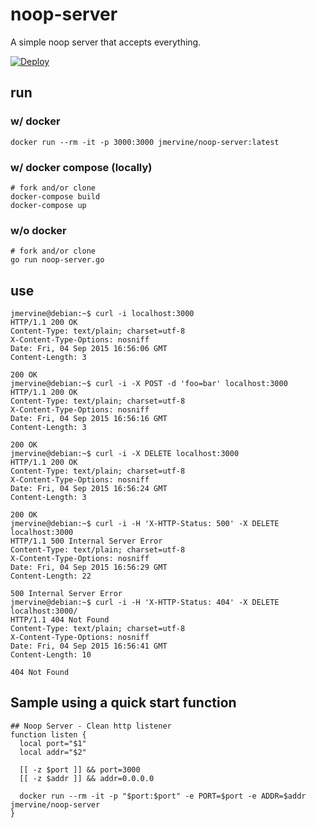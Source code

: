 # noop-server

A simple noop server that accepts everything.

[![Deploy](https://www.herokucdn.com/deploy/button.svg)](https://heroku.com/deploy)


## run

### w/ docker

```
docker run --rm -it -p 3000:3000 jmervine/noop-server:latest
```

### w/ docker compose (locally)

```
# fork and/or clone
docker-compose build
docker-compose up
```

### w/o docker

```
# fork and/or clone
go run noop-server.go
```

## use

```
jmervine@debian:~$ curl -i localhost:3000
HTTP/1.1 200 OK
Content-Type: text/plain; charset=utf-8
X-Content-Type-Options: nosniff
Date: Fri, 04 Sep 2015 16:56:06 GMT
Content-Length: 3

200 OK
jmervine@debian:~$ curl -i -X POST -d 'foo=bar' localhost:3000
HTTP/1.1 200 OK
Content-Type: text/plain; charset=utf-8
X-Content-Type-Options: nosniff
Date: Fri, 04 Sep 2015 16:56:16 GMT
Content-Length: 3

200 OK
jmervine@debian:~$ curl -i -X DELETE localhost:3000
HTTP/1.1 200 OK
Content-Type: text/plain; charset=utf-8
X-Content-Type-Options: nosniff
Date: Fri, 04 Sep 2015 16:56:24 GMT
Content-Length: 3

200 OK
jmervine@debian:~$ curl -i -H 'X-HTTP-Status: 500' -X DELETE localhost:3000
HTTP/1.1 500 Internal Server Error
Content-Type: text/plain; charset=utf-8
X-Content-Type-Options: nosniff
Date: Fri, 04 Sep 2015 16:56:29 GMT
Content-Length: 22

500 Internal Server Error
jmervine@debian:~$ curl -i -H 'X-HTTP-Status: 404' -X DELETE localhost:3000/
HTTP/1.1 404 Not Found
Content-Type: text/plain; charset=utf-8
X-Content-Type-Options: nosniff
Date: Fri, 04 Sep 2015 16:56:41 GMT
Content-Length: 10

404 Not Found
```

## Sample using a quick start function

```
## Noop Server - Clean http listener
function listen {
  local port="$1"
  local addr="$2"

  [[ -z $port ]] && port=3000
  [[ -z $addr ]] && addr=0.0.0.0

  docker run --rm -it -p "$port:$port" -e PORT=$port -e ADDR=$addr jmervine/noop-server
}
```
